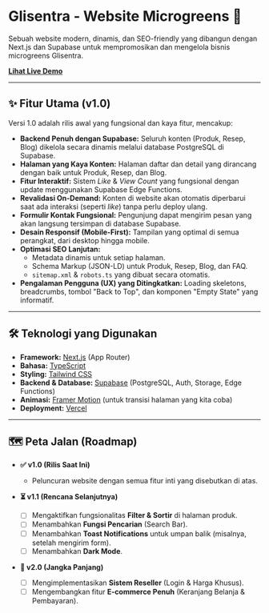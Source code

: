 # Glisentra - Website Microgreens 🌱

Sebuah website modern, dinamis, dan SEO-friendly yang dibangun dengan Next.js dan Supabase untuk mempromosikan dan mengelola bisnis microgreens Glisentra.



**[Lihat Live Demo](https://glisentra.gonemaul.web.id/)** 

---
## ✨ Fitur Utama (v1.0)
Versi 1.0 adalah rilis awal yang fungsional dan kaya fitur, mencakup:
* **Backend Penuh dengan Supabase:** Seluruh konten (Produk, Resep, Blog) dikelola secara dinamis melalui database PostgreSQL di Supabase.
* **Halaman yang Kaya Konten:** Halaman daftar dan detail yang dirancang dengan baik untuk Produk, Resep, dan Blog.
* **Fitur Interaktif:** Sistem *Like* & *View Count* yang fungsional dengan update menggunakan Supabase Edge Functions.
* **Revalidasi On-Demand:** Konten di website akan otomatis diperbarui saat ada interaksi (seperti *like*) tanpa perlu deploy ulang.
* **Formulir Kontak Fungsional:** Pengunjung dapat mengirim pesan yang akan langsung tersimpan di database Supabase.
* **Desain Responsif (Mobile-First):** Tampilan yang optimal di semua perangkat, dari desktop hingga mobile.
* **Optimasi SEO Lanjutan:**
    * Metadata dinamis untuk setiap halaman.
    * Schema Markup (JSON-LD) untuk Produk, Resep, Blog, dan FAQ.
    * `sitemap.xml` & `robots.ts` yang dibuat secara otomatis.
* **Pengalaman Pengguna (UX) yang Ditingkatkan:** Loading skeletons, breadcrumbs, tombol "Back to Top", dan komponen "Empty State" yang informatif.

---
## 🛠️ Teknologi yang Digunakan
* **Framework:** [Next.js](https://nextjs.org/) (App Router)
* **Bahasa:** [TypeScript](https://www.typescriptlang.org/)
* **Styling:** [Tailwind CSS](https://tailwindcss.com/)
* **Backend & Database:** [Supabase](https://supabase.com/) (PostgreSQL, Auth, Storage, Edge Functions)
* **Animasi:** [Framer Motion](https://www.framer.com/motion/) (untuk transisi halaman yang kita coba)
* **Deployment:** [Vercel](https://vercel.com/)


---
## 🗺️ Peta Jalan (Roadmap)

* **✅ v1.0 (Rilis Saat Ini)**
    * Peluncuran website dengan semua fitur inti yang disebutkan di atas.

* **⏳ v1.1 (Rencana Selanjutnya)**
    * [ ] Mengaktifkan fungsionalitas **Filter & Sortir** di halaman produk.
    * [ ] Menambahkan **Fungsi Pencarian** (Search Bar).
    * [ ] Menambahkan **Toast Notifications** untuk umpan balik (misalnya, setelah mengirim form).
    * [ ] Menambahkan **Dark Mode**.

* **🚀 v2.0 (Jangka Panjang)**
    * [ ] Mengimplementasikan **Sistem Reseller** (Login & Harga Khusus).
    * [ ] Mengembangkan fitur **E-commerce Penuh** (Keranjang Belanja & Pembayaran).
